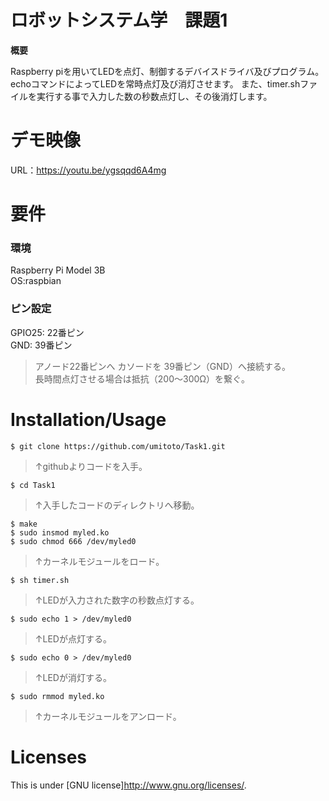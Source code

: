 # ロボットシステム学　課題1
 **概要**
 
 Raspberry piを用いてLEDを点灯、制御するデバイスドライバ及びプログラム。
 echoコマンドによってLEDを常時点灯及び消灯させます。
 また、timer.shファイルを実行する事で入力した数の秒数点灯し、その後消灯します。
 
# デモ映像
 
URL：https://youtu.be/ygsqqd6A4mg
 
# 要件
### 環境
Raspberry Pi Model 3B   
OS:raspbian

### ピン設定
GPIO25: 22番ピン  
GND: 39番ピン

> アノード22番ピンへ
 カソードを
 39番ピン（GND）へ接続する。  
 長時間点灯させる場合は抵抗（200〜300Ω）を繋ぐ。
 
 
# Installation/Usage
 
    $ git clone https://github.com/umitoto/Task1.git  
> ↑githubよりコードを入手。

    $ cd Task1  
> ↑入手したコードのディレクトリへ移動。

    $ make  
    $ sudo insmod myled.ko
    $ sudo chmod 666 /dev/myled0
> ↑カーネルモジュールをロード。

    $ sh timer.sh
> ↑LEDが入力された数字の秒数点灯する。
    
    $ sudo echo 1 > /dev/myled0
> ↑LEDが点灯する。

    $ sudo echo 0 > /dev/myled0
> ↑LEDが消灯する。

    $ sudo rmmod myled.ko
> ↑カーネルモジュールをアンロード。
 
# Licenses
This is under [GNU license]<http://www.gnu.org/licenses/>.
 
